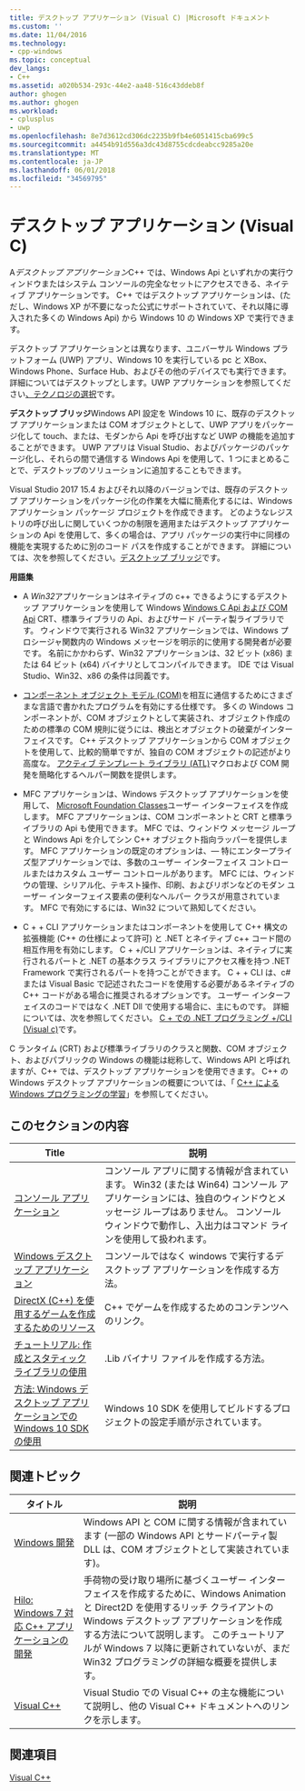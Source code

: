 ```yaml
---
title: デスクトップ アプリケーション (Visual C) |Microsoft ドキュメント
ms.custom: ''
ms.date: 11/04/2016
ms.technology:
- cpp-windows
ms.topic: conceptual
dev_langs:
- C++
ms.assetid: a020b534-293c-44e2-aa48-516c43ddeb8f
author: ghogen
ms.author: ghogen
ms.workload:
- cplusplus
- uwp
ms.openlocfilehash: 8e7d3612cd306dc2235b9fb4e6051415cba699c5
ms.sourcegitcommit: a4454b91d556a3dc43d8755cdcdeabcc9285a20e
ms.translationtype: MT
ms.contentlocale: ja-JP
ms.lasthandoff: 06/01/2018
ms.locfileid: "34569795"
---
```

# <a name="desktop-applications-visual-c"></a>デスクトップ アプリケーション (Visual C)
A*デスクトップ アプリケーション*C++ では、Windows Api といずれかの実行ウィンドウまたはシステム コンソールの完全なセットにアクセスできる、ネイティブ アプリケーションです。 C++ ではデスクトップ アプリケーションは、(ただし、Windows XP が不要になった公式にサポートされていて、それ以降に導入された多くの Windows Api) から Windows 10 の Windows XP で実行できます。

デスクトップ アプリケーションとは異なります、ユニバーサル Windows プラットフォーム (UWP) アプリ、Windows 10 を実行している pc と XBox、Windows Phone、Surface Hub、およびその他のデバイスでも実行できます。 詳細についてはデスクトップとします。UWP アプリケーションを参照してください[、テクノロジの選択](https://msdn.microsoft.com/en-us/library/windows/desktop/dn614993\(v=vs.85\).aspx)です。  


**デスクトップ ブリッジ**Windows API 設定を Windows 10 に、既存のデスクトップ アプリケーションまたは COM オブジェクトとして、UWP アプリをパッケージ化して touch、または、モダンから Api を呼び出すなど UWP の機能を追加することができます。 UWP アプリは Visual Studio、およびパッケージのパッケージ化し、それらの間で通信する Windows Api を使用して、1 つにまとめることで、デスクトップのソリューションに追加することもできます。  
   
Visual Studio 2017 15.4 およびそれ以降のバージョンでは、既存のデスクトップ アプリケーションをパッケージ化の作業を大幅に簡素化するには、Windows アプリケーション パッケージ プロジェクトを作成できます。 どのようなレジストリの呼び出しに関していくつかの制限を適用またはデスクトップ アプリケーションの Api を使用して、多くの場合は、アプリ パッケージの実行中に同様の機能を実現するために別のコード パスを作成することができます。 詳細については、次を参照してください。[デスクトップ ブリッジ](/windows-uwp/porting/desktop-to-uwp-root)です。  
  
 **用語集**  
  
-   A *Win32*アプリケーションはネイティブの c++ できるようにするデスクトップ アプリケーションを使用して Windows [Windows C Api および COM Api](https://msdn.microsoft.com/en-us/library/windows/desktop/ff818516\(v=vs.85\).aspx) CRT、標準ライブラリの Api、およびサード パーティ製ライブラリです。 ウィンドウで実行される Win32 アプリケーションでは、Windows プロシージャ関数内の Windows メッセージを明示的に使用する開発者が必要です。 名前にかかわらず、Win32 アプリケーションは、32 ビット (x86) または 64 ビット (x64) バイナリとしてコンパイルできます。 IDE では Visual Studio、Win32、x86 の条件は同義です。  
  
-   [コンポーネント オブジェクト モデル (COM)](https://msdn.microsoft.com/en-us/library/windows/desktop/ms694363\(v=vs.85\).aspx)を相互に通信するためにさまざまな言語で書かれたプログラムを有効にする仕様です。 多くの Windows コンポーネントが、COM オブジェクトとして実装され、オブジェクト作成のための標準の COM 規則に従うには、検出とオブジェクトの破棄がインターフェイスです。  C++ デスクトップ アプリケーションから COM オブジェクトを使用して、比較的簡単ですが、独自の COM オブジェクトの記述がより高度な。 [アクティブ テンプレート ライブラリ (ATL)](../atl/atl-com-desktop-components.md)マクロおよび COM 開発を簡略化するヘルパー関数を提供します。  
  
-   MFC アプリケーションは、Windows デスクトップ アプリケーションを使用して、 [Microsoft Foundation Classes](../mfc/mfc-desktop-applications.md)ユーザー インターフェイスを作成します。 MFC アプリケーションは、COM コンポーネントと CRT と標準ライブラリの Api も使用できます。 MFC では、ウィンドウ メッセージ ループと Windows Api を介してシン C++ オブジェクト指向ラッパーを提供します。 MFC アプリケーションの既定のオプションは、— 特にエンタープライズ型アプリケーションでは、多数のユーザー インターフェイス コントロールまたはカスタム ユーザー コントロールがあります。 MFC には、ウィンドウの管理、シリアル化、テキスト操作、印刷、およびリボンなどのモダン ユーザー インターフェイス要素の便利なヘルパー クラスが用意されています。 MFC で有効にするには、Win32 について熟知してください。  
  
-   C + + CLI アプリケーションまたはコンポーネントを使用して C++ 構文の拡張機能 (C++ の仕様によって許可) と .NET とネイティブ c++ コード間の相互作用を有効にします。  C + +/CLI アプリケーションは、ネイティブに実行されるパートと .NET の基本クラス ライブラリにアクセス権を持つ .NET Framework で実行されるパートを持つことができます。 C + + CLI は、c# または Visual Basic で記述されたコードを使用する必要があるネイティブの C++ コードがある場合に推奨されるオプションです。 ユーザー インターフェイスのコードではなく .NET Dll で使用する場合に、主にものです。 詳細については、次を参照してください。 [C + での .NET プログラミング +/CLI (Visual c)](../dotnet/dotnet-programming-with-cpp-cli-visual-cpp.md)です。  
  
 C ランタイム (CRT) および標準ライブラリのクラスと関数、COM オブジェクト、およびパブリックの Windows の機能は総称して、Windows API と呼ばれますが、C++ では、デスクトップ アプリケーションを使用できます。 C++ の Windows デスクトップ アプリケーションの概要については、「 [C++ による Windows プログラミングの学習](http://go.microsoft.com/fwlink/p/?LinkId=262281)」を参照してください。  
  
## <a name="in-this-section"></a>このセクションの内容  
  
|Title|説明|  
|-----------|-----------------|  
|[コンソール アプリケーション](../windows/console-applications-in-visual-cpp.md)|コンソール アプリに関する情報が含まれています。 Win32 (または Win64) コンソール アプリケーションには、独自のウィンドウとメッセージ ループはありません。 コンソール ウィンドウで動作し、入出力はコマンド ラインを使用して扱われます。|  
|[Windows デスクトップ アプリケーション](../windows/windows-desktop-applications-cpp.md)|コンソールではなく windows で実行するデスクトップ アプリケーションを作成する方法。|  
|[DirectX (C++) を使用するゲームを作成するためのリソース](../windows/resources-for-creating-a-game-using-directx.md)|C++ でゲームを作成するためのコンテンツへのリンク。|  
|[チュートリアル: 作成とスタティック ライブラリの使用](../windows/walkthrough-creating-and-using-a-static-library-cpp.md)|.Lib バイナリ ファイルを作成する方法。|  
|[方法: Windows デスクトップ アプリケーションでの Windows 10 SDK の使用](../windows/how-to-use-the-windows-10-sdk-in-a-windows-desktop-application.md)|Windows 10 SDK を使用してビルドするプロジェクトの設定手順が示されています。|  
  
## <a name="related-articles"></a>関連トピック  
  
|タイトル|説明|  
|-----------|-----------------|  
|[Windows 開発](http://go.microsoft.com/fwlink/p/?LinkId=262282)|Windows API と COM に関する情報が含まれています (一部の Windows API とサードパーティ製 DLL は、COM オブジェクトとして実装されています)。|  
|[Hilo: Windows 7 対応 C++ アプリケーションの開発](http://go.microsoft.com/fwlink/p/?LinkId=262284)|手荷物の受け取り場所に基づくユーザー インターフェイスを作成するために、Windows Animation と Direct2D を使用するリッチ クライアントの Windows デスクトップ アプリケーションを作成する方法について説明します。  このチュートリアルが Windows 7 以降に更新されていないが、まだ Win32 プログラミングの詳細な概要を提供します。|  
|[Visual C++](../visual-cpp-in-visual-studio.md)|Visual Studio での Visual C++ の主な機能について説明し、他の Visual C++ ドキュメントへのリンクを示します。|  
  
## <a name="see-also"></a>関連項目  
 [Visual C++](../visual-cpp-in-visual-studio.md)

